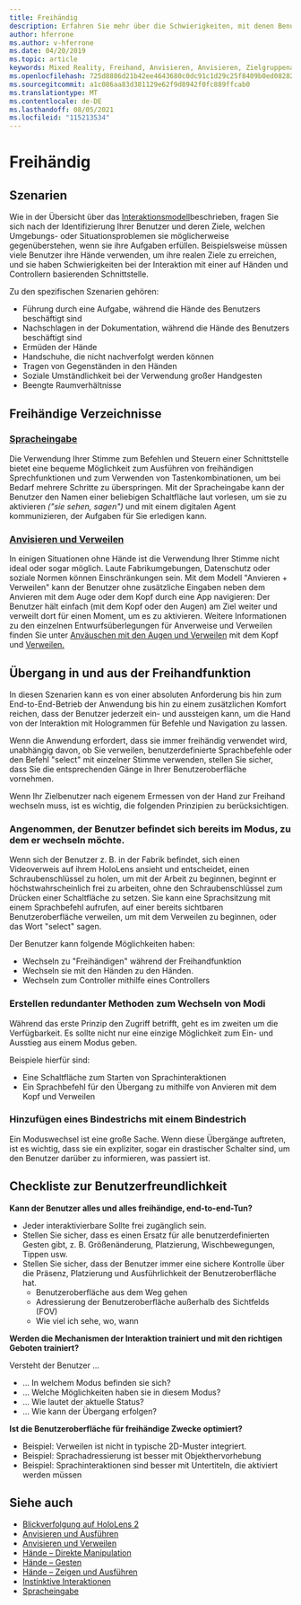 ```yaml
---
title: Freihändig
description: Erfahren Sie mehr über die Schwierigkeiten, mit denen Benutzer möglicherweise mit einer Schnittstelle für Hände und Controller konfrontiert sind, und über verschiedene Freihandalternativen.
author: hferrone
ms.author: v-hferrone
ms.date: 04/20/2019
ms.topic: article
keywords: Mixed Reality, Freihand, Anvisieren, Anvisieren, Zielgruppenadressierung, Interaktion, Design, Mixed Reality-Headset, Windows Mixed Reality-Headset, Virtual Reality-Headset, HoloLens, MRTK, Mixed Reality Toolkit, Spracheingabe, Benutzerfreundlichkeit
ms.openlocfilehash: 725d8886d21b42ee4643680c0dc91c1d29c25f8409b0ed0828256564dde7545c
ms.sourcegitcommit: a1c086aa83d381129e62f9d8942f0fc889ffcab0
ms.translationtype: MT
ms.contentlocale: de-DE
ms.lasthandoff: 08/05/2021
ms.locfileid: "115213534"
---
```

# <a name="hands-free"></a>Freihändig

## <a name="scenarios"></a>Szenarien

Wie in der Übersicht über das [Interaktionsmodell](interaction-fundamentals.md)beschrieben, fragen Sie sich nach der Identifizierung Ihrer Benutzer und deren Ziele, welchen Umgebungs- oder Situationsproblemen sie möglicherweise gegenüberstehen, wenn sie ihre Aufgaben erfüllen. Beispielsweise müssen viele Benutzer ihre Hände verwenden, um ihre realen Ziele zu erreichen, und sie haben Schwierigkeiten bei der Interaktion mit einer auf Händen und Controllern basierenden Schnittstelle.

Zu den spezifischen Szenarien gehören: 
* Führung durch eine Aufgabe, während die Hände des Benutzers beschäftigt sind
* Nachschlagen in der Dokumentation, während die Hände des Benutzers beschäftigt sind
* Ermüden der Hände
* Handschuhe, die nicht nachverfolgt werden können
* Tragen von Gegenständen in den Händen
* Soziale Umständlichkeit bei der Verwendung großer Handgesten
* Beengte Raumverhältnisse

## <a name="hands-free-modalities"></a>Freihändige Verzeichnisse

### <a name="voice-input"></a>[Spracheingabe](voice-input.md)

Die Verwendung Ihrer Stimme zum Befehlen und Steuern einer Schnittstelle bietet eine bequeme Möglichkeit zum Ausführen von freihändigen Sprechfunktionen und zum Verwenden von Tastenkombinationen, um bei Bedarf mehrere Schritte zu überspringen. Mit der Spracheingabe kann der Benutzer den Namen einer beliebigen Schaltfläche laut vorlesen, um sie zu aktivieren _("sie sehen, sagen")_ und mit einem digitalen Agent kommunizieren, der Aufgaben für Sie erledigen kann.

### <a name="gaze-and-dwell"></a>[Anvisieren und Verweilen](gaze-and-dwell.md)

In einigen Situationen ohne Hände ist die Verwendung Ihrer Stimme nicht ideal oder sogar möglich. Laute Fabrikumgebungen, Datenschutz oder soziale Normen können Einschränkungen sein. Mit dem Modell "Anvieren + Verweilen" kann der Benutzer ohne zusätzliche Eingaben neben dem Anvieren mit dem Auge oder dem Kopf durch eine App navigieren: Der Benutzer hält einfach (mit dem Kopf oder den Augen) am Ziel weiter und verweilt dort für einen Moment, um es zu aktivieren. Weitere Informationen zu den einzelnen Entwurfsüberlegungen für Anverweise und Verweilen finden Sie unter [Anväuschen mit den Augen und Verweilen](gaze-and-dwell-eyes.md) mit dem Kopf und [Verweilen.](gaze-and-dwell-head.md)

## <a name="transitioning-in-and-out-of-hands-free"></a>Übergang in und aus der Freihandfunktion

In diesen Szenarien kann es von einer absoluten Anforderung bis hin zum End-to-End-Betrieb der Anwendung bis hin zu einem zusätzlichen Komfort reichen, dass der Benutzer jederzeit ein- und aussteigen kann, um die Hand von der Interaktion mit Hologrammen für Befehle und Navigation zu lassen. 

Wenn die Anwendung erfordert, dass sie immer freihändig verwendet wird, unabhängig davon, ob Sie verweilen, benutzerdefinierte Sprachbefehle oder den Befehl "select" mit einzelner Stimme verwenden, stellen Sie sicher, dass Sie die entsprechenden Gänge in Ihrer Benutzeroberfläche vornehmen. 

Wenn Ihr Zielbenutzer nach eigenem Ermessen von der Hand zur Freihand wechseln muss, ist es wichtig, die folgenden Prinzipien zu berücksichtigen.

### <a name="assume-the-user-is-already-in-the-mode-that-they-want-to-switch-to"></a>Angenommen, der Benutzer befindet sich bereits im Modus, zu dem er wechseln möchte.
Wenn sich der Benutzer z. B. in der Fabrik befindet, sich einen Videoverweis auf ihrem HoloLens ansieht und entscheidet, einen Schraubenschlüssel zu holen, um mit der Arbeit zu beginnen, beginnt er höchstwahrscheinlich frei zu arbeiten, ohne den Schraubenschlüssel zum Drücken einer Schaltfläche zu setzen. Sie kann eine Sprachsitzung mit einem Sprachbefehl aufrufen, auf einer bereits sichtbaren Benutzeroberfläche verweilen, um mit dem Verweilen zu beginnen, oder das Wort "select" sagen.

Der Benutzer kann folgende Möglichkeiten haben: 
* Wechseln zu "Freihändigen" während der Freihandfunktion
* Wechseln sie mit den Händen zu den Händen.
* Wechseln zum Controller mithilfe eines Controllers 

### <a name="create-redundant-ways-to-switch-modes"></a>Erstellen redundanter Methoden zum Wechseln von Modi

Während das erste Prinzip den Zugriff betrifft, geht es im zweiten um die Verfügbarkeit. Es sollte nicht nur eine einzige Möglichkeit zum Ein- und Ausstieg aus einem Modus geben. 

Beispiele hierfür sind: 
* Eine Schaltfläche zum Starten von Sprachinteraktionen
* Ein Sprachbefehl für den Übergang zu mithilfe von Anvieren mit dem Kopf und Verweilen

### <a name="add-a-dash-of-drama"></a>Hinzufügen eines Bindestrichs mit einem Bindestrich

Ein Moduswechsel ist eine große Sache. Wenn diese Übergänge auftreten, ist es wichtig, dass sie ein expliziter, sogar ein drastischer Schalter sind, um den Benutzer darüber zu informieren, was passiert ist. 

## <a name="usability-checklist"></a>Checkliste zur Benutzerfreundlichkeit

**Kann der Benutzer alles und alles freihändige, end-to-end-Tun?**
* Jeder interaktivierbare Sollte frei zugänglich sein.
* Stellen Sie sicher, dass es einen Ersatz für alle benutzerdefinierten Gesten gibt, z. B. Größenänderung, Platzierung, Wischbewegungen, Tippen usw.
* Stellen Sie sicher, dass der Benutzer immer eine sichere Kontrolle über die Präsenz, Platzierung und Ausführlichkeit der Benutzeroberfläche hat.
    * Benutzeroberfläche aus dem Weg gehen
    * Adressierung der Benutzeroberfläche außerhalb des Sichtfelds (FOV)
    * Wie viel ich sehe, wo, wann

**Werden die Mechanismen der Interaktion trainiert und mit den richtigen Geboten trainiert?**

Versteht der Benutzer ...
* ... In welchem Modus befinden sie sich?
* ... Welche Möglichkeiten haben sie in diesem Modus?
* ... Wie lautet der aktuelle Status?
* ... Wie kann der Übergang erfolgen?
    
**Ist die Benutzeroberfläche für freihändige Zwecke optimiert?**   

* Beispiel: Verweilen ist nicht in typische 2D-Muster integriert.
* Beispiel: Sprachadressierung ist besser mit Objekthervorhebung
* Beispiel: Sprachinteraktionen sind besser mit Untertiteln, die aktiviert werden müssen

## <a name="see-also"></a>Siehe auch

* [Blickverfolgung auf HoloLens 2](eye-tracking.md)
* [Anvisieren und Ausführen](gaze-and-commit.md)
* [Anvisieren und Verweilen](gaze-and-dwell.md)
* [Hände – Direkte Manipulation](direct-manipulation.md)
* [Hände – Gesten](gaze-and-commit.md#composite-gestures)
* [Hände – Zeigen und Ausführen](point-and-commit.md)
* [Instinktive Interaktionen](interaction-fundamentals.md)
* [Spracheingabe](voice-input.md)
